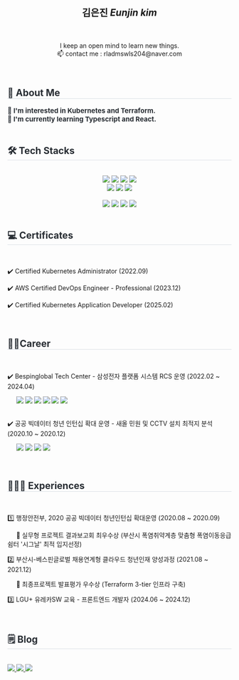 ## <p align="center"> 김은진 *Eunjin kim* </p>
<br/>
<p align="center">
I keep an open mind to learn new things. <br>
📫 contact me : rladmswls204@naver.com
</p><br>
<div style="text-align: left;"> 
    <h2 style="border-bottom: 1px solid #d8dee4; color: #282d33;"> 🌟 About Me </h2>  
    <div style="font-weight: 700; font-size: 15px; text-align: left; color: #282d33;">
	<span>🚀 I'm interested in Kubernetes and Terraform.</span><br/>
	<span>🌱 I'm currently learning Typescript and React.</span>
    </div> 
</div>
<br/>
<div style="text-align: left;">
    <h2 style="border-bottom: 1px solid #d8dee4; color: #282d33;"> 🛠️ Tech Stacks </h2> <br/>
    <div align= "center">
	<img src="https://img.shields.io/badge/React-61DAFB?style=flat-square&logo=React&logoColor=white">
	<img src="https://img.shields.io/badge/Javascript-F7DF1E?style=flat-square&logo=Javascript&logoColor=white">
        <img src="https://img.shields.io/badge/Tailwind CSS-06B6D4?style=flat-square&logo=Tailwind CSS&logoColor=white">
        <img src="https://img.shields.io/badge/StyledComponents-DB7093?style=flat-square&logo=StyledComponents&logoColor=white"><br/>
        <img src="https://img.shields.io/badge/amazoneks-FF9900?style=flat-square&logo=amazoneks&logoColor=white">
	<img src="https://img.shields.io/badge/Terraform-7B42BC?style=flat-square&logo=terraform&logoColor=white">
        <img src="https://img.shields.io/badge/Linux-262577?style=flat-square&logo=linux&logoColor=white">
    </div>
    <br/>
    <div align= "center">
	<img src="https://img.shields.io/badge/Figma-F24E1E?style=flat-square&logo=Figma&logoColor=white">
         <img src="https://img.shields.io/badge/Github-181717?style=flat-square&logo=Github&logoColor=white">
        <img src="https://img.shields.io/badge/Slack-4A154B?style=flat-square&logo=Slack&logoColor=white">
	<img src="https://img.shields.io/badge/Jira-0052CC?style=flat-square&logo=Jira&logoColor=white">
    </div>
</div>
<br/>
<div style="text-align: left;">
    <h2 style="border-bottom: 1px solid #d8dee4; color: #282d33;"> 💻 Certificates </h2><br/>
    <p>✔️ Certified Kubernetes Administrator (2022.09)</p>
    <p>✔️ AWS Certified DevOps Engineer - Professional (2023.12)</p>
    <p>✔️ Certified Kubernetes Application Developer (2025.02)</p>
</div>
<br/>
<div>
    <h2 style="border-bottom: 1px solid #d8dee4; color: #282d33;"> 👩‍💻Career </h2><br/>
    <p>✔️ Bespinglobal Tech Center - 삼성전자 플랫폼 시스템 RCS 운영 (2022.02 ~ 2024.04) </p>
    <div>
  	&nbsp&nbsp&nbsp&nbsp&nbsp<img src="https://img.shields.io/badge/amazoneks-FF9900?style=flat-square&logo=amazoneks&logoColor=white">
  	<img src="https://img.shields.io/badge/Terraform-7B42BC?style=flat-square&logo=terraform&logoColor=white">
  	<img src="https://img.shields.io/badge/Grafana-F2F4F9?style=flat-square&logo=grafana&logoColor=orange">
  	<img src="https://img.shields.io/badge/Slack-4A154B?style=flat-square&logo=slack&logoColor=white">
  	<img src="https://img.shields.io/badge/Linux-262577?style=flat-square&logo=linux&logoColor=white">
  	<img src="https://img.shields.io/badge/Jira-0052CC?style=flat-square&logo=Jira&logoColor=white">
    </div><br/>
    <p>✔️ 공공 빅데이터 청년 인턴십 확대 운영 - 새올 민원 및 CCTV 설치 최적지 분석 (2020.10 ~ 2020.12) </p>
    <div>
	&nbsp&nbsp&nbsp&nbsp&nbsp<img src="https://img.shields.io/badge/R-276DC3?style=flat-square&logo=r&logoColor=white">
  	<img src="https://img.shields.io/badge/Python-00AAFF?style=flat-square&logo=python&logoColor=white">
  	<img src="https://img.shields.io/badge/qgis-3.28_firenze-93b023?&style=flat-square&logo=qgis&logoColor=white">
	<img src="https://img.shields.io/badge/Microsoft_Excel-217346?style=flat-square&logo=microsoft-excel&logoColor=white">
    </div>
</div>
<br/><br/>
<div style="text-align: left;">
    <h2 style="border-bottom: 1px solid #d8dee4; color: #282d33;"> 🏃🏻‍♀️ Experiences </h2><br/>
    <p>1️⃣ 행정안전부, 2020 공공 빅데이터 청년인턴십 확대운영 (2020.08 ~ 2020.09)</p>
    <p>&nbsp&nbsp&nbsp&nbsp&nbsp🏅 실무형 프로젝트 결과보고회 최우수상 (부산시 폭염취약계층 맞춤형 폭염이동응급쉼터 '시그날' 최적 입지선정)</p>
    <p>2️⃣ 부산시-베스핀글로벌 채용연계형 클라우드 청년인재 양성과정 (2021.08 ~ 2021.12)</p>
    <p>&nbsp&nbsp&nbsp&nbsp&nbsp🏅 최종프로젝트 발표평가 우수상 (Terraform 3-tier 인프라 구축)</p>
    <p>3️⃣ LGU+ 유레카SW 교육 - 프론트엔드 개발자 (2024.06 ~ 2024.12)</p>
</div>
<br/>
<div style="text-align: left;">
    <h2 style="border-bottom: 1px solid #d8dee4; color: #282d33;">🗒️ Blog</h2><br/> 
    <div>
	<a href=https://velog.io/@iam-eunjin/posts> <img src="https://img.shields.io/badge/Velog-20C997?style=flat-square&logo=Velog&logoColor=white&link=https://velog.io/@iam-eunjin/posts"> </a>
	<a href=https://viviisfree.tistory.com/> <img src="https://img.shields.io/badge/Tistory-000000?style=flat-square&logo=Tistory&logoColor=white&link=https://viviisfree.tistory.com/"> </a>
	<a href=https://www.notion.so/eun-jin/AWS-Cloud-Engineer-db7fb283561d43ac955e0e7df6387fd1> <img src="https://img.shields.io/badge/Notion-000000?style=flat-square&logo=Notion&logoColor=white&link=https://www.notion.so/eun-jin/AWS-Cloud-Engineer-db7fb283561d43ac955e0e7df6387fd1"> </a>
    </div><br/> 
</div>
